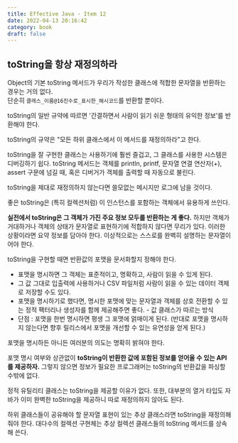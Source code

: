 ```yaml
---
title: Effective Java - Item 12
date: 2022-04-13 20:16:42
category: book
draft: false
---
```


## toString을 항상 재정의하라

Object의 기본 toString 메서드가 우리가 작성한 클래스에 적합한 문자열을 반환하는 경우는 거의 없다.  
단순히 `클래스_이름@16진수로_표시한_해시코드`를 반환할 뿐이다.

toString의 일반 규약에 따르면 '간결하면서 사람이 읽기 쉬운 형태의 유익한 정보'를 반환해야 한다.

toString의 규약은 "모든 하위 클래스에서 이 메서드를 재정의하라"고 한다.

toString을 잘 구현한 클래스는 사용하기에 훨씬 즐겁고, 그 클래스를 사용한 시스템은 디버깅하기 쉽다. toString 메서드는 객체를 println, printf, 문자열 연결 연산자(+), assert 구문에 넘길 때, 혹은 디버거가 객체를 출력할 때 자동으로 불린다.

toString을 제대로 재정의하지 않는다면 쓸모없는 메시지만 로그에 남을 것이다.

좋은 toString은 (특히 컬렉션처럼) 이 인스턴스를 포함하는 객체에서 유용하게 쓰인다.

**실전에서 toString은 그 객체가 가진 주요 정보 모두를 반환하는 게 좋다.** 하지만 객체가 거대하거나 객체의 상태가 문자열로 표현하기에 적합하지 않다면 무리가 있다. 이러한 상황이라면 요약 정보를 담아야 한다. 이상적으로는 스스로를 완벽히 설명하는 문자열이어야 한다.

toString을 구현할 때면 반환값의 포맷을 문서화할지 정해야 한다.
- 표맷을 명시하면 그 객체는 표준적이고, 명확하고, 사람이 읽을 수 있게 된다.
- 그 값 그대로 입출력에 사용하거나 CSV 파일처럼 사람이 읽을 수 있는 데이터 객체로 저장할 수도 있다.
- 포맷을 명시하기로 했다면, 명시한 포맷에 맞는 문자열과 객체를 상호 전환할 수 있는 정적 팩터리나 생성자를 함께 제공해주면 좋다. - 값 클래스가 따르는 방식
- 단점 : 포맷을 한번 명시하면 평생 그 포맷에 얽매이게 된다. (반대로 포맷을 명시하지 않는다면 향후 릴리스에서 포맷을 개선할 수 있는 유연성을 얻게 된다.)

포맷을 명시하든 아니든 여러분의 의도는 명확히 밝혀야 한다.

포맷 명시 여부와 상관없이 **toString이 반환한 값에 포함된 정보를 얻어올 수 있는 API를 제공하자.** 그렇지 않으면 정보가 필요한 프로그래머는 toString의 반환값을 파싱할 수밖에 없다.

정적 유틸리티 클래스는 toString을 제공할 이유가 없다. 또한, 대부분의 열거 타입도 자바가 이미 완벽한 toString을 제공하니 따로 재정의하지 않아도 된다.

하위 클래스들이 공유해야 할 문자열 표현이 있는 추상 클래스라면 toString을 재정의해줘야 한다. 대다수의 컬렉션 구현체는 추상 컬렉션 클래스들의 toString 메서드를 상속해 쓴다.